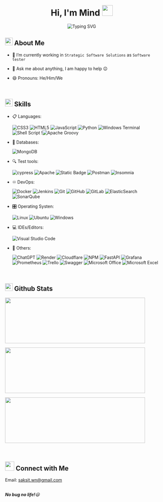 <h1 align="center">Hi, I'm Mind <img src="https://media.giphy.com/media/hvRJCLFzcasrR4ia7z/giphy.gif" width="35"></h1>

<div align="center">
  
![Typing SVG](https://readme-typing-svg.herokuapp.com?font=ROBOT&size=25&color=39FF14&background=000000&center=true&vCenter=true&width=490&lines=%3E+Welcome+to+my+testing...!)

</div>


## <img src="https://c.tenor.com/NCRHhqkXrJYAAAAi/programmers-go-internet.gif" width="25">  <b>About Me</b>

- 🔭 I’m currently working in `Strategic Software Solutions` as `Software tester`

- 💬 Ask me about anything, I am happy to help 😉

- 😄 Pronouns: He/Him/We
  
<br>

## <img src="https://media2.giphy.com/media/QssGEmpkyEOhBCb7e1/giphy.gif?cid=ecf05e47a0n3gi1bfqntqmob8g9aid1oyj2wr3ds3mg700bl&rid=giphy.gif" width ="25"><b> Skills</b>

<p align="center">

- 📋 Languages:

    ![CSS3](https://img.shields.io/badge/css3-%231572B6.svg?style=for-the-badge&logo=css3&logoColor=white)
    ![HTML5](https://img.shields.io/badge/html5-%23E34F26.svg?style=for-the-badge&logo=html5&logoColor=white)
    ![JavaScript](https://img.shields.io/badge/javascript-%23323330.svg?style=for-the-badge&logo=javascript&logoColor=%23F7DF1E)
    ![Python](https://img.shields.io/badge/python-3670A0?style=for-the-badge&logo=python&logoColor=ffdd54)
    ![Windows Terminal](https://img.shields.io/badge/Windows%20Terminal-%234D4D4D.svg?style=for-the-badge&logo=windows-terminal&logoColor=white)
    ![Shell Script](https://img.shields.io/badge/shell_script-%23121011.svg?style=for-the-badge&logo=gnu-bash&logoColor=white)
    !![Apache Groovy](https://img.shields.io/badge/Apache%20Groovy-4298B8.svg?style=for-the-badge&logo=Apache+Groovy&logoColor=white)

- 🎁 Databases:

    ![MongoDB](https://img.shields.io/badge/MongoDB-%234ea94b.svg?style=for-the-badge&logo=mongodb&logoColor=white)  

- 🔍 Test tools:

    ![cypress](https://img.shields.io/badge/-cypress-%23E5E5E5?style=for-the-badge&logo=cypress&logoColor=058a5e)
    ![Apache](https://img.shields.io/badge/apache-%23D42029.svg?style=for-the-badge&logo=apache&logoColor=white)
    ![Static Badge](https://img.shields.io/badge/Robotframework-test?logo=robotframework&logoColor=black&labelColor=Red&color=white)
    ![Postman](https://img.shields.io/badge/Postman-FF6C37?style=for-the-badge&logo=postman&logoColor=white)
    ![Insomnia](https://img.shields.io/badge/Insomnia-black?style=for-the-badge&logo=insomnia&logoColor=5849BE)

  
- ♾️ DevOps:

    ![Docker](https://img.shields.io/badge/docker-%230db7ed.svg?style=for-the-badge&logo=docker&logoColor=white)
    ![Jenkins](https://img.shields.io/badge/jenkins-%232C5263.svg?style=for-the-badge&logo=jenkins&logoColor=white)
    ![Git](https://img.shields.io/badge/git-%23F05033.svg?style=for-the-badge&logo=git&logoColor=white)
    ![GitHub](https://img.shields.io/badge/github-%23121011.svg?style=for-the-badge&logo=github&logoColor=white)
    ![GitLab](https://img.shields.io/badge/gitlab-%23181717.svg?style=for-the-badge&logo=gitlab&logoColor=white)
    ![ElasticSearch](https://img.shields.io/badge/-ElasticSearch-005571?style=for-the-badge&logo=elasticsearch)
    ![SonarQube](https://img.shields.io/badge/SonarQube-black?style=for-the-badge&logo=sonarqube&logoColor=4E9BCD)
    
    
- 🎛️ Operating Systen:

    ![Linux](https://img.shields.io/badge/Linux-FCC624?style=for-the-badge&logo=linux&logoColor=black)
    ![Ubuntu](https://img.shields.io/badge/Ubuntu-E95420?style=for-the-badge&logo=ubuntu&logoColor=white)
    ![Windows](https://img.shields.io/badge/Windows-0078D6?style=for-the-badge&logo=windows&logoColor=white)
    
- 💻 IDEs/Editors:

    ![Visual Studio Code](https://img.shields.io/badge/Visual%20Studio%20Code-0078d7.svg?style=for-the-badge&logo=visual-studio-code&logoColor=white)
    
- 🥅 Others:

    ![ChatGPT](https://img.shields.io/badge/chatGPT-74aa9c?style=for-the-badge&logo=openai&logoColor=white)
    ![Render](https://img.shields.io/badge/Render-%46E3B7.svg?style=for-the-badge&logo=render&logoColor=white)
    ![Cloudflare](https://img.shields.io/badge/Cloudflare-F38020?style=for-the-badge&logo=Cloudflare&logoColor=white)
    ![NPM](https://img.shields.io/badge/NPM-%23CB3837.svg?style=for-the-badge&logo=npm&logoColor=white)
    ![FastAPI](https://img.shields.io/badge/FastAPI-005571?style=for-the-badge&logo=fastapi)
    ![Grafana](https://img.shields.io/badge/grafana-%23F46800.svg?style=for-the-badge&logo=grafana&logoColor=white)
    ![Prometheus](https://img.shields.io/badge/Prometheus-E6522C?style=for-the-badge&logo=Prometheus&logoColor=white)
    ![Trello](https://img.shields.io/badge/Trello-%23026AA7.svg?style=for-the-badge&logo=Trello&logoColor=white)
    ![Swagger](https://img.shields.io/badge/-Swagger-%23Clojure?style=for-the-badge&logo=swagger&logoColor=white)
    ![Microsoft Office](https://img.shields.io/badge/Microsoft_Office-D83B01?style=for-the-badge&logo=microsoft-office&logoColor=white)
    ![Microsoft Excel](https://img.shields.io/badge/Microsoft_Excel-217346?style=for-the-badge&logo=microsoft-excel&logoColor=white)

</p>

<br> 

## <img src="https://media.giphy.com/media/iY8CRBdQXODJSCERIr/giphy.gif" width="25"> <b>Github Stats</b>

<p><img width="460" height="150" src="https://github-readme-stats.vercel.app/api?username=m1ndhub&theme=dracula&show_icons=true/460/300">

<p><img width="460" height="150" src="https://github-readme-stats.vercel.app/api/top-langs?username=m1ndhub&show_icons=true&locale=en&layout=compact&theme=dracula"/460/300"></p>

<p><img width="460" height="150" src="https://github-readme-streak-stats.herokuapp.com/?user=m1ndhub&theme=dracula&&fire=FF801F&currStreakNum=FFBE69&currStreakLabel=FFBE69"/460/300"></p>

<br>

## <img src="https://media.giphy.com/media/LnQjpWaON8nhr21vNW/giphy.gif" width='30'> <b>Connect with Me</b>

Email: saksit.wn@gmail.com

 <br>
  <em><b>No bug no life!</b>😃</em>

<br>

<p align="center">

  
  
